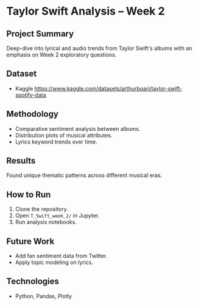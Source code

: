# Taylor Swift Analysis – Week 2

## Project Summary
Deep-dive into lyrical and audio trends from Taylor Swift's albums with an emphasis on Week 2 exploratory questions.

## Dataset
- Kaggle https://www.kaggle.com/datasets/arthurboari/taylor-swift-spotify-data

## Methodology
- Comparative sentiment analysis between albums.
- Distribution plots of musical attributes.
- Lyrics keyword trends over time.

## Results
Found unique thematic patterns across different musical eras.

## How to Run
1. Clone the repository.
2. Open `T_Swift_week_2/` in Jupyter.
3. Run analysis notebooks.

## Future Work
- Add fan sentiment data from Twitter.
- Apply topic modeling on lyrics.

## Technologies
- Python, Pandas, Plotly
